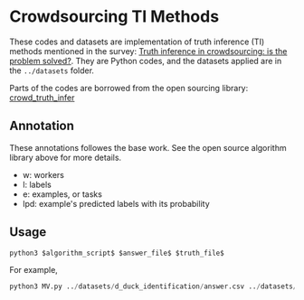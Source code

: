 # Crowdsourcing TI Methods

These codes and datasets are implementation of truth inference (TI) methods mentioned in the survey: [Truth inference in crowdsourcing: is the problem solved?](https://doi.org/10.14778/3055540.3055547). They are Python codes, and the datasets applied are in the `../datasets` folder.

Parts of the codes are borrowed from the open sourcing library: [crowd_truth_infer](https://github.com/zhydhkcws/crowd_truth_infer)

## Annotation

These annotations followes the base work. See the open source algorithm library above for more details.

- w: workers
- l: labels
- e: examples, or tasks
- lpd: example's predicted labels with its probability

## Usage

``` python
python3 $algorithm_script$ $answer_file$ $truth_file$
```

For example, 

``` python
python3 MV.py ../datasets/d_duck_identification/answer.csv ../datasets/d_duck_identification/truth.csv
```